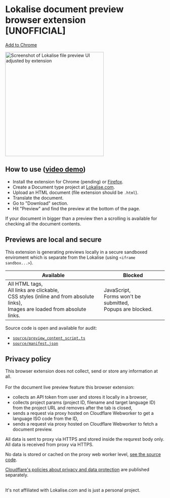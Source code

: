 <p align="center" style="text-align: center">
<h1>Lokalise document preview<br/> browser extension<br/> [UNOFFICIAL]</h1>

[Add to Chrome](https://chrome.google.com/webstore/detail/lokalise-document-preview/egnkinnacilaeckhljnbkaeahioacgba)

<a href="https://youtu.be/F-BfvoxQGQ4" target="_blank" rel="noopener noreferrer">
<img src="https://github.com/terales/lokalise-html-document-preview/blob/master/media/preview.png?raw=true"
		height="329px" width="311px" alt="Screenshot of Lokalise file preview UI adjusted by extension" /> 
</p>
</a>

## How to use ([video demo](https://youtu.be/F-BfvoxQGQ4))

- Install the extension for Chrome (pending) or [Firefox](https://addons.mozilla.org/en-US/firefox/addon/lokalise-document-preview/).
- Create a Document type project at [Lokalise.com](https://lokalise.com/).
- Upload an HTML document (file extension should be `.html`).
- Translate the document.
- Go to "Download" section.
- Hit "Preview" and find the preview at the bottom of the page.

If your document in bigger than a preview then a scrolling is available for checking all the document contents.

## Previews are local and secure

This extension is generating previews locally in a secure sandboxed enviroment which is separate from the Lokalise
(using `<iframe sandbox...>`).

| Available                                                                                                                                     | Blocked                                             |
|-----------------------------------------------------------------------------------------------------------------------------------------------|-----------------------------------------------------|
| All HTML tags,<br> All links are clickable,<br> CSS styles (inline and from absolute links),<br> Images are loaded from absolute links. | JavaScript,<br> Forms won't be submitted,<br> Popups are blocked. |

Source code is open and available for audit:
- [`source/preview_content_script.ts`](source/preview_content_script.ts)
- [`source/manifest.json`](source/manifest.json)

## Privacy policy

This browser extension does not collect, send or store any information at all.<br/>
<br/>
For the document live preview feature this browser extension:
* collects an API token from user and stores it locally in a browser,
* collects project params (project ID, filename and target language ID) from the project URL and removes after the tab is closed,
* sends a request via proxy hosted on Cloudflare Webworker to get a language ISO code from the ID,
* sends a request via proxy hosted on Cloudflare Webworker to fetch a document preview.

All data is sent to proxy via HTTPS and stored inside the requrest body only.<br>
All data is received from proxy via HTTPS.

No data is stored or cached on the proxy web worker level, [see the source code](https://github.com/terales/lokalise-html-document-preview-worker).

[Cloudflare's policies about privacy and data protection](https://www.cloudflare.com/en-gb/trust-hub/privacy-and-data-protection/) are published separately.

<br/>
It's not affiliated with Lokalise.com and is just a personal project.
